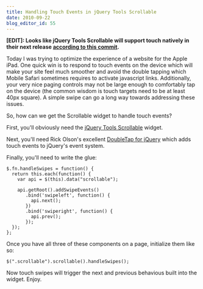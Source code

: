 ```yaml
---
title: Handling Touch Events in jQuery Tools Scrollable
date: 2010-09-22
blog_editor_id: 55
---
```


[jQuery Tools Scrollable]: http://flowplayer.org/tools/scrollable/index.html
[DoubleTap for jQuery]: http://github.com/technoweenie/jquery.doubletap
[according to this commit]: http://github.com/jquerytools/jquerytools/commit/d63892b54a85e00bb73ce248f8db29acf327d293

**[EDIT]: Looks like jQuery Tools Scrollable will support touch natively in their next release [according to this commit].**

Today I was trying to optimize the experience of a website for the Apple iPad. One quick win is to respond to touch events on the device which will make your site feel much smoother and avoid the double tapping which Mobile Safari sometimes requires to activate javascript links. Additionally, your very nice paging controls may not be large enough to comfortably tap on the device (the common wisdom is touch targets need to be at least 40px square). A simple swipe can go a long way towards addressing these issues.

So, how can we get the Scrollable widget to handle touch events?

First, you'll obviously need the [jQuery Tools Scrollable] widget.

Next, you'll need Rick Olson's excellent [DoubleTap for jQuery] which adds touch events to jQuery's event system.

Finally, you'll need to write the glue:

    $.fn.handleSwipes = function() {
      return this.each(function() {
        var api = $(this).data("scrollable");

        api.getRoot().addSwipeEvents()
           .bind('swipeleft', function() {
             api.next();
           })
           .bind('swiperight', function() {
             api.prev();
           });
      });
    };

Once you have all three of these components on a page, initialize them like so:

    $(".scrollable").scrollable().handleSwipes();

Now touch swipes will trigger the next and previous behavious built into the widget. Enjoy.
